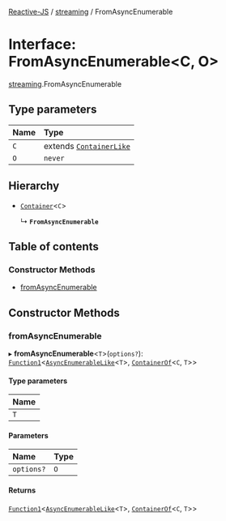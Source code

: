 [Reactive-JS](../README.md) / [streaming](../modules/streaming.md) / FromAsyncEnumerable

# Interface: FromAsyncEnumerable<C, O\>

[streaming](../modules/streaming.md).FromAsyncEnumerable

## Type parameters

| Name | Type |
| :------ | :------ |
| `C` | extends [`ContainerLike`](containers.ContainerLike.md) |
| `O` | `never` |

## Hierarchy

- [`Container`](containers.Container.md)<`C`\>

  ↳ **`FromAsyncEnumerable`**

## Table of contents

### Constructor Methods

- [fromAsyncEnumerable](streaming.FromAsyncEnumerable.md#fromasyncenumerable)

## Constructor Methods

### fromAsyncEnumerable

▸ **fromAsyncEnumerable**<`T`\>(`options?`): [`Function1`](../modules/functions.md#function1)<[`AsyncEnumerableLike`](streaming.AsyncEnumerableLike.md)<`T`\>, [`ContainerOf`](../modules/containers.md#containerof)<`C`, `T`\>\>

#### Type parameters

| Name |
| :------ |
| `T` |

#### Parameters

| Name | Type |
| :------ | :------ |
| `options?` | `O` |

#### Returns

[`Function1`](../modules/functions.md#function1)<[`AsyncEnumerableLike`](streaming.AsyncEnumerableLike.md)<`T`\>, [`ContainerOf`](../modules/containers.md#containerof)<`C`, `T`\>\>
